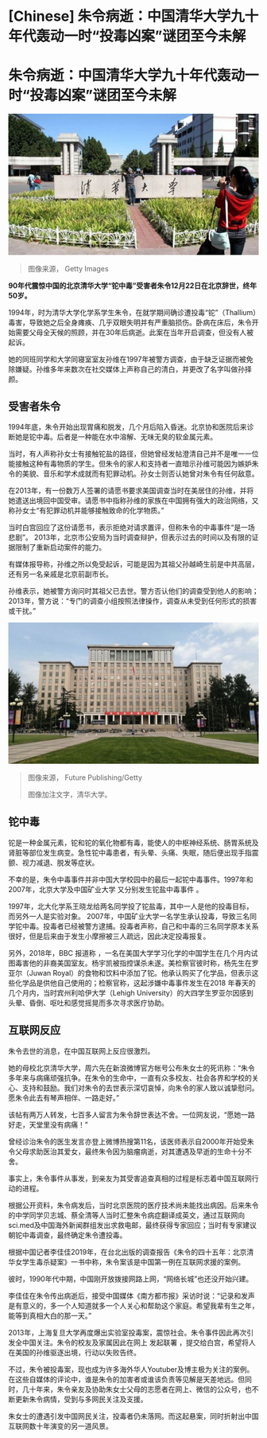 # [Chinese] 朱令病逝：中国清华大学九十年代轰动一时“投毒凶案”谜团至今未解

#  朱令病逝：中国清华大学九十年代轰动一时“投毒凶案”谜团至今未解


![,](_132136333_gettyimages-1232536200.jpg)

> 图像来源，  Getty Images

**90年代震惊中国的北京清华大学“铊中毒”受害者朱令12月22日在北京辞世，终年50岁。**

1994年，时为清华大学化学系学生朱令，在就学期间确诊遭投毒“铊”（Thallium）毒害，导致她之后全身瘫痪、几乎双眼失明并有严重脑损伤。卧病在床后，朱令开始需要父母全天候的照顾，并在30年后病逝。此案在当年开启调查，但没有人被起诉。

她的同班同学和大学同寝室室友孙维在1997年被警方调查，由于缺乏证据而被免除嫌疑。孙维多年来数次在社交媒体上声称自己的清白，并更改了名字叫做孙择颜。

##  受害者朱令

1994年底，朱令开始出现胃痛和脱发，几个月后陷入昏迷。北京协和医院后来诊断她是铊中毒。后者是一种能在水中溶解、无味无臭的软金属元素。

当时，有人声称孙女士有接触铊盐的路径，但她曾经发帖澄清自己并不是唯一一位能接触这种有毒物质的学生。但朱令的家人和支持者一直暗示孙维可能因为嫉妒朱令的美貌、音乐和学术成就而有犯罪动机。孙女士则否认她曾对朱令有任何敌意。

在2013年，有一份数万人签署的请愿书要求美国调查当时在美居住的孙维，并将她遣送出境回中国受审。请愿书中指称孙维的家族在中国拥有强大的政治网络，又称孙女士“有犯罪动机并能够接触致命的化学物质。”

当时白宫回应了这份请愿书，表示拒绝对请求置评，但称朱令的中毒事件“是一场悲剧”。 2013年，北京市公安局为当时调查辩护，但表示过去的时间以及有限的证据限制了重新启动案件的能力。

有媒体报导称，孙维之所以免受起诉，可能是因为其祖父孙越崎生前是中共高层，还有另一名亲戚是北京前副市长。

孙维表示，她被警方询问时其祖父已去世。警方否认他们的调查受到他人的影响；2013年，警方说：“专门的调查小组按照法律操作，调查从未受到任何形式的损害或干扰。”

![Tsinghua University, Beijing, China, September 11, 2023](_132135094_gettyimages-1659649100.jpg)

> 图像来源，  Future Publishing/Getty
>
> 图像加注文字，清华大学。

##  铊中毒

铊是一种金属元素，铊和铊的氧化物都有毒，能使人的中枢神经系统、肠胃系统及肾脏等部位发生病变。急性铊中毒患者，有头晕、头痛、失眠，随后便出现手指震颤、视力减退、脱发等症状。

不幸的是，朱令中毒事件并非中国大学校园中的最后一起铊中毒事件。1997年和2007年，北京大学及中国矿业大学 又分别发生铊盐中毒事件  。

1997年，北大化学系王晓龙给两名同学投了铊盐毒，其中一人是他的投毒目标，而另外一人是实验对象。 2007年，中国矿业大学一名学生承认投毒，导致三名同学铊中毒。投毒者已经被警方逮捕。投毒者声称，自己和中毒的三名同学原本关系很好，但是后来由于发生小摩擦被三人疏远，因此决定投毒报复。

另外，2018年，BBC 报道称  ，一名在美国大学学习化学的中国学生在几个月内试图毒害他的非裔美国室友。杨宇凯被指控谋杀未遂。美检察官彼时称，杨先生在罗亚尔（Juwan Royal）的食物和饮料中添加了铊。他承认购买了化学品，但表示这些化学品是供他自己使用的；检察官称，这起涉嫌中毒事件发生在2018 年春天的几个月内，当时宾州利哈伊大学（Lehigh University）的大四学生罗亚尔因感到头晕、昏倒、呕吐和感觉摇晃而多次寻求医疗协助。

##  互联网反应

朱令去世的消息，在中国互联网上反应很激烈。

她的母校北京清华大学，周六先在新浪微博官方帐号公布朱女士的死讯称：“朱令多年来与病痛顽强抗争。在朱令的生命中，一直有众多校友、社会各界和学校的关心、支持和鼓励。我们对朱令的去世表示深切哀悼，向朱令的家人致以诚挚慰问。愿朱令此去有琴声相伴、一路走好。”

该帖有两万人转发，七百多人留言为朱令辞世表达不舍。一位网友说，“愿她一路好走，天堂里没有病痛！”

曾经诊治朱令的医生发言亦登上微博热搜第11名，该医师表示自2000年开始受朱令父母求助医治其爱女，最终朱令因为脑瘤病逝，对其遭遇及早逝的生命十分不舍。

事实上，朱令事件从事发，到亲友为其受害追查真相的过程是标志着中国互联网行动的进程。

根据公开资料，朱令病发后，当时北京医院的医疗技术尚未能找出病因。后来朱令的中学同学贝志城、蔡全清等人当时汇整朱令病症翻译成英文，通过互联网向sci.med及中国海外新闻群组发出求救电邮，最终获得专家回应；当时有专家建议朝铊中毒调查，最终确定朱令遭投毒。

根据中国记者李佳佳2019年，在台北出版的调查报告《朱令的四十五年：北京清华女学生毒杀疑案》一书中称，朱令案该是中国第一例在互联网求援的案例。

彼时，1990年代中期，中国刚开放拨接网路上网，“网络长城”也还没开始兴建。

李佳佳在朱令传出病逝后，接受中国媒体《南方都市报》采访时说：“记录和发声是有意义的，多一个人知道就多一个人关心和帮助这个家庭。希望我辈有生之年，能等到真相大白的那一天。”

2013年，上海复旦大学再度爆出实验室投毒案，震惊社会。朱令事件因此再次引发全中国关注。朱令的校友及家属因此在网上 发起联署  ，提交给白宫，希望将人在美国的孙维驱逐出境，行动以失败告终。

不过，朱令被投毒案，现也成为许多海外华人Youtuber及博主极为关注的案例。在这些自媒体的评论中，谁是朱令的加害者或谁该负责等见解是天差地远。但同时，几十年来，朱令亲友及协助朱女士父母的志愿者在网上、微信的公众号，也不断更新朱令病情，受到与多网民关注及支援。

朱女士的遭遇引发中国网民关注，投毒者仍未落网。而这起悬案，同时折射出中国互联网数十年演变的另一道风景。


